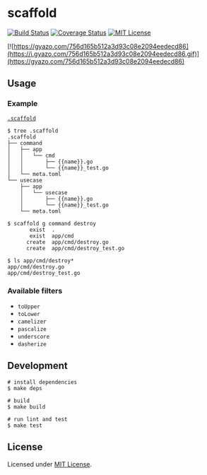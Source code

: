 # scaffold
[![Build Status](https://travis-ci.org/izumin5210/scaffold.svg?branch=master)](https://travis-ci.org/izumin5210/scaffold)
[![Coverage Status](https://coveralls.io/repos/github/izumin5210/scaffold/badge.svg)](https://coveralls.io/github/izumin5210/scaffold)
[![MIT License](https://img.shields.io/github/license/izumin5210/scaffold.svg)][license]

[![https://gyazo.com/756d165b512a3d93c08e2094eedecd86](https://i.gyazo.com/756d165b512a3d93c08e2094eedecd86.gif)](https://gyazo.com/756d165b512a3d93c08e2094eedecd86)

## Usage
### Example

[`.scaffold`](./.scaffold)

```
$ tree .scaffold
.scaffold
├── command
│   ├── app
│   │   └── cmd
│   │       ├── {{name}}.go
│   │       └── {{name}}_test.go
│   └── meta.toml
└── usecase
    ├── app
    │   └── usecase
    │       ├── {{name}}.go
    │       └── {{name}}_test.go
    └── meta.toml

$ scaffold g command destroy
       exist  .
       exist  app/cmd
      create  app/cmd/destroy.go
      create  app/cmd/destroy_test.go

$ ls app/cmd/destroy*
app/cmd/destroy.go
app/cmd/destroy_test.go
```


### Available filters

- `toUpper`
- `toLower`
- `camelizer`
- `pascalize`
- `underscore`
- `dasherize`


## Development

```
# install dependencies
$ make deps

# build
$ make build

# run lint and test
$ make test
```

## License
Licensed under [MIT License][license].

[license]: ./LICENSE
